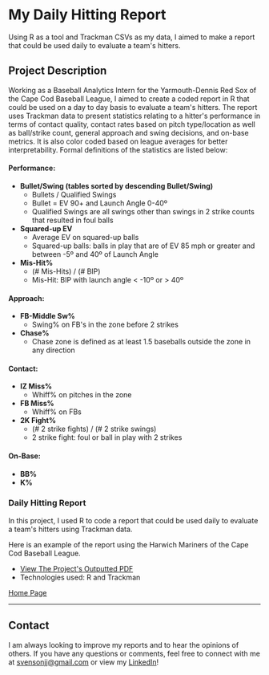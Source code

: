 # My Daily Hitting Report
Using R as a tool and Trackman CSVs as my data, I aimed to make a report that could be used daily to evaluate a team's hitters.

## Project Description
Working as a Baseball Analytics Intern for the Yarmouth-Dennis Red Sox of the Cape Cod Baseball League, I aimed to create a coded report in R that could be used on a day to day basis to evaluate a team's hitters. The report uses Trackman data to present statistics relating to a hitter's performance in terms of contact quality, contact rates based on pitch type/location as well as ball/strike count, general approach and swing decisions, and on-base metrics. It is also color coded based on league averages for better interpretability. Formal definitions of the statistics are listed below:

#### Performance:
- **Bullet/Swing (tables sorted by descending Bullet/Swing)**
  - Bullets / Qualified Swings
  - Bullet = EV 90+ and Launch Angle 0-40º
  - Qualified Swings are all swings other than swings in 2 strike counts that resulted in foul balls
- **Squared-up EV**
  - Average EV on squared-up balls
  - Squared-up balls: balls in play that are of EV 85 mph or greater and between -5º and 40º of Launch Angle
- **Mis-Hit%**
  - (# Mis-Hits) / (# BIP)
  - Mis-Hit: BIP with launch angle < -10º or > 40º

#### Approach:
- **FB-Middle Sw%**
  - Swing% on FB's in the zone before 2 strikes
- **Chase%**
  - Chase zone is defined as at least 1.5 baseballs outside the zone in any direction

#### Contact:
- **IZ Miss%**
  - Whiff% on pitches in the zone
- **FB Miss%**
  - Whiff% on FBs
- **2K Fight%**
  - (# 2 strike fights) / (# 2 strike swings)
  - 2 strike fight: foul or ball in play with 2 strikes

#### On-Base:
- **BB%**
- **K%**


### Daily Hitting Report
In this project, I used R to code a report that could be used daily to evaluate a team's hitters using Trackman data.

Here is an example of the report using the Harwich Mariners of the Cape Cod Baseball League.
- [View The Project's Outputted PDF](https://github.com/jjsvenson/jj-svenson-baseball-analytics/blob/1e829623f8da770fb1312b8bd42f7236d5ab900d/Harwich%20Daily%20Hitting%20Report.pdf)
- Technologies used: R and Trackman

[Home Page](index.md)

---

## Contact
I am always looking to improve my reports and to hear the opinions of others. If you have any questions or comments, feel free to connect with me at [svensonjj@gmail.com](mailto:svensonjj@gmail.com) or view my [LinkedIn](https://www.linkedin.com/in/john-jj-svenson/)!
